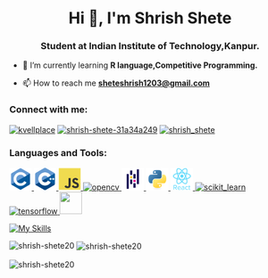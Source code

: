 <h1 align="center">Hi 👋, I'm Shrish Shete</h1>
<h3 align="center">Student at Indian Institute of Technology,Kanpur.</h3>

- 🌱 I’m currently learning **R language,Competitive Programming.**

- 📫 How to reach me **sheteshrish1203@gmail.com**

<h3 align="left">Connect with me:</h3>
<p align="left">
<a href="https://twitter.com/kvellplace" target="blank"><img align="center" src="https://raw.githubusercontent.com/rahuldkjain/github-profile-readme-generator/master/src/images/icons/Social/twitter.svg" alt="kvellplace" height="30" width="40" /></a>
<a href="https://linkedin.com/in/shrish-shete-31a34a249" target="blank"><img align="center" src="https://raw.githubusercontent.com/rahuldkjain/github-profile-readme-generator/master/src/images/icons/Social/linked-in-alt.svg" alt="shrish-shete-31a34a249" height="30" width="40" /></a>
<a href="https://instagram.com/shrish_shete" target="blank"><img align="center" src="https://raw.githubusercontent.com/rahuldkjain/github-profile-readme-generator/master/src/images/icons/Social/instagram.svg" alt="shrish_shete" height="30" width="40" /></a>
</p>

<h3 align="left">Languages and Tools:</h3>
<p align="left"> <a href="https://www.cprogramming.com/" target="_blank" rel="noreferrer"> <img src="https://raw.githubusercontent.com/devicons/devicon/master/icons/c/c-original.svg" alt="c" width="40" height="40"/> </a> <a href="https://www.w3schools.com/cpp/" target="_blank" rel="noreferrer"> <img src="https://raw.githubusercontent.com/devicons/devicon/master/icons/cplusplus/cplusplus-original.svg" alt="cplusplus" width="40" height="40"/> </a> <a href="https://developer.mozilla.org/en-US/docs/Web/JavaScript" target="_blank" rel="noreferrer"> <img src="https://raw.githubusercontent.com/devicons/devicon/master/icons/javascript/javascript-original.svg" alt="javascript" width="40" height="40"/> </a> <a href="https://opencv.org/" target="_blank" rel="noreferrer"> <img src="https://www.vectorlogo.zone/logos/opencv/opencv-icon.svg" alt="opencv" width="40" height="40"/> </a> <a href="https://pandas.pydata.org/" target="_blank" rel="noreferrer"> <img src="https://raw.githubusercontent.com/devicons/devicon/2ae2a900d2f041da66e950e4d48052658d850630/icons/pandas/pandas-original.svg" alt="pandas" width="40" height="40"/> </a> <a href="https://www.python.org" target="_blank" rel="noreferrer"> <img src="https://raw.githubusercontent.com/devicons/devicon/master/icons/python/python-original.svg" alt="python" width="40" height="40"/> </a> <a href="https://reactjs.org/" target="_blank" rel="noreferrer"> <img src="https://raw.githubusercontent.com/devicons/devicon/master/icons/react/react-original-wordmark.svg" alt="react" width="40" height="40"/> </a> <a href="https://scikit-learn.org/" target="_blank" rel="noreferrer"> <img src="https://upload.wikimedia.org/wikipedia/commons/0/05/Scikit_learn_logo_small.svg" alt="scikit_learn" width="40" height="40"/> </a> <a href="https://www.tensorflow.org" target="_blank" rel="noreferrer"> <img src="https://www.vectorlogo.zone/logos/tensorflow/tensorflow-icon.svg" alt="tensorflow" width="40" height="40"/> </a> <a href="https://www.r-project.org/"><img src="https://skillicons.dev/icons?i=r" width="40" height="40"/></a></p>

[![My Skills](https://skillicons.dev/icons?i=r)](https://skillicons.dev)

<p><img align="left" src="https://github-readme-stats.vercel.app/api/top-langs?username=shrish-shete20&show_icons=true&locale=en&layout=compact" alt="shrish-shete20" /></p>

<p>&nbsp;<img align="center" src="https://github-readme-stats.vercel.app/api?username=shrish-shete20&show_icons=true&locale=en" alt="shrish-shete20" /></p>

<p><img align="center" src="https://github-readme-streak-stats.herokuapp.com/?user=shrish-shete20&" alt="shrish-shete20" /></p>
